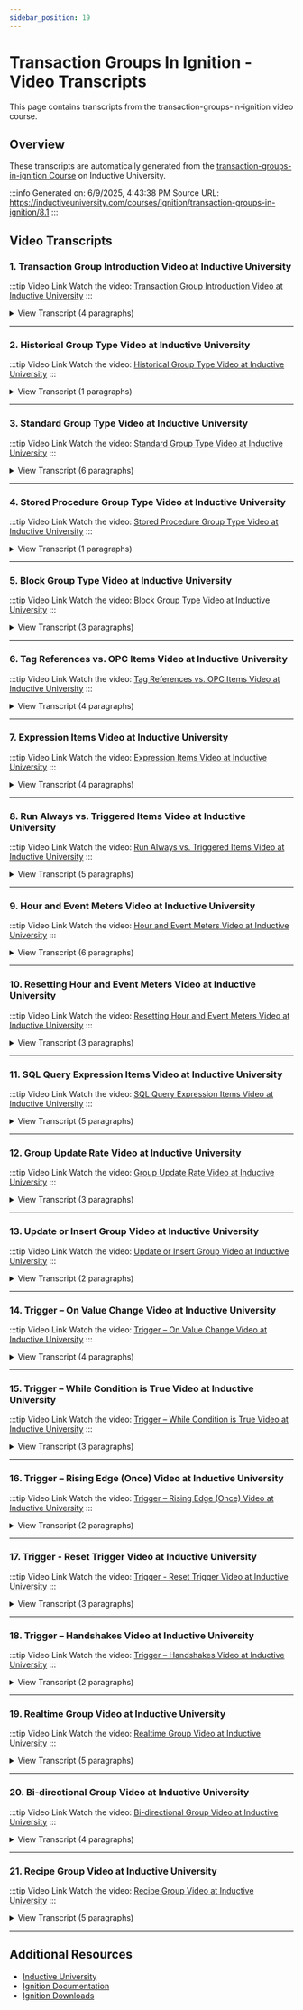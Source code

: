 ```yaml
---
sidebar_position: 19
---
```


# Transaction Groups In Ignition - Video Transcripts

This page contains transcripts from the transaction-groups-in-ignition video course.

## Overview

These transcripts are automatically generated from the [transaction-groups-in-ignition Course](https://inductiveuniversity.com/courses/ignition/transaction-groups-in-ignition/8.1) on Inductive University.

:::info
Generated on: 6/9/2025, 4:43:38 PM
Source URL: https://inductiveuniversity.com/courses/ignition/transaction-groups-in-ignition/8.1
:::

## Video Transcripts

### 1. Transaction Group Introduction Video at Inductive University

:::tip Video Link
Watch the video: [Transaction Group Introduction Video at Inductive University](https://inductiveuniversity.com/videos/transaction-group-introduction/8.1)
:::

<details>
<summary>View Transcript (4 paragraphs)</summary>

**[00:00]** [00:00]
                                    Transaction Groups are available in ignition, through the SQL Bridge Module. They are objects that map data in ignition to and from a database. With every execution cycle, they can perform actions such as storing OPC data to a database table, or writing database table data to OPC data points. A variety of group types, item types, and configuration options means that Transaction Groups are versatile and have a wide range of configuration. We will go over some of the group types and item types in later videos, but for now let's familiarize ourselves with the Transaction Group basics. When the SQL Bridge Module is installed, you will see a new node, in the designer Project Browser for Transaction Groups. When you create a new group, it is only a part of the current project that you're editing. Groups are designed and modified in the designer, on a per-project basis. But, they execute on the gateway. Once they are started, groups will run indefinitely, as long as the gateway is in an active state.

**[01:04]** [01:04]
                                    Here in the designer, we see the Transaction Group design space. Here, we can create new Transaction Groups and we can also see a list of the recently modified groups. I have one already created named myGroup, so I will double click on it to see its configuration. The Transaction Group design space will allow users to control the group state. It can be enabled, disabled or paused. Currently, myGroup is disabled. If I choose to enable it like so, this change will not take effect until the project is saved. This is true for any configuration change for any Transaction Group. The group's last safe configuration will always be respected, until a new change is physically made and saved. On the bottom, you have two tabs available, to view the current group status, and any events associated with the group itself. The Status tab will show metrics such as total executions, failed executions, while the events tab will show any messages related to the group's state, such as when the group was started, or if the group started in an error state.

**[02:04]** [02:04]
                                    If I enable the group and save my configuration changes, notice how I've began to see live status information. Similarly, go into the Events tab. We'll see that the group changed to a running state. There are several types of groups that can accomplish different goals. All group types, however, follow common principles. Once a group has started, it will execute on a timer or schedule. Groups also contain data items, which can be OPC items, configure tags, expressions, or even SQL queries in some instances. Expression item execution can be trigger- dependent if defined in the Triggered Expression Items list. Expressions can also ignore a trigger altogether, if defined in the Run Always Expression Items list. Depending on the group type, items can be mapped one directionally or bidirectionally, meaning that data can flow from OPC to a database, a database to OPC, or it can flow in both directions.

**[03:04]** [03:04]
                                    What I mean by both directions, is that the database will be monitored and when data changes on one side or the other, it will automatically be written to the other side to maintain data synchronization. Transaction Groups can use several different trigger mechanisms, which in conjunction with the timer or schedule, can specifically dictate when the group should execute. When the group is finished running, success or failure can be communicated back to other tasks through handshake mechanisms. The additional videos in this series, we'll dive deeply into each of these features and provide examples of how they might be useful. In short, bidirectional data synchronization between the database and OPC, flexible triggering of group execution and the ability to modify groups with minimal to no downtime, makes them a key component to many ignition projects.

</details>

---

### 2. Historical Group Type Video at Inductive University

:::tip Video Link
Watch the video: [Historical Group Type Video at Inductive University](https://inductiveuniversity.com/videos/historical-group-type/8.1)
:::

<details>
<summary>View Transcript (1 paragraphs)</summary>

**[00:00]** [00:00]
                                    The most straightforward way to log data with a Transaction Group, is to use the Historical Group. This is a very simple type of group that maps data from OPC into table columns for the purpose of inserting rows into a database table. To show you how it works from my Transaction Group Design space, I will create a new Historical Group and I will name it "My Group". On the left side is our OPC browser where from the Designer, we can browse down to the devices currently configured in our Ignition Gateway. From my Simulator Device, I will select a few tags and drag them over to my newly created historical group's OPC items list. Notice how they are automatically brought in with a few default configurations. The most notable setting is the target name, which translates to the database table column name, that this specific OPC data point will be mapped to when it is stored. However, it is possible to have the target name be Read Only. When set to read only the value of the item will not be tied to any columns in the database, but is still visible from the Transaction Group and can be used for something like a trigger for instance. At this point, I can make the target name anything I want, and the group will automatically take care of creating the table for me with the column names to match my target name settings. If the table already exists, the group will take care of adding any additional columns needed. So I'll configure my table name to be "My Table," and I'll leave the default column names as they are. This is really all I need to do. With the timer one second, I can enable the group and save my changes, and the group will begin running. Remember, this table didn't exist before I started the group. And yet, now we can come in and see the value streaming into the database every second. Of course, I may want to log at a different rate or to only store data on a condition through a trigger. But in regards to storing basic OPC data to a database, This is all that is required.

</details>

---

### 3. Standard Group Type Video at Inductive University

:::tip Video Link
Watch the video: [Standard Group Type Video at Inductive University](https://inductiveuniversity.com/videos/standard-group-type/8.1)
:::

<details>
<summary>View Transcript (6 paragraphs)</summary>

**[00:00]** [00:00]
                                    The standard transaction group is perhaps the most flexible of transaction groups. Just like other groups, the standard group contains items that can be mapped to a database or used internally for triggers or handshakes. Items that are mapped to a database will target a specific column and a single specific row, chosen according to their group settings. Unlike the Historical Group type where data only flows from ignition to a database, standard groups have modes associated with them. In OPC to DB mode, data can flow from OPC to a database, for OPC data historization. In DB to OPC mode, database data can be mapped to OPC items. Finally, bi-directional modes allow for data synchronization between a database and OPC. The standard group can not only insert new rows into a database table, but it can also update existing rows in the table. Now that we have a basic understanding of the standard group, let's take a look at how it works. From the transaction group design space, I'll create a new standard group named my group.

**[01:07]** [01:07]
                                    Once it is created, I will head over to my OPC browser and drill down to one of my OPC devices configured on my gateway, and I will drag a few tags from it to my standard group's OPC items list. Notice the mode column for each OPC item by default, it will be set to use groups mode. The groups mode in this case is OPC to DB. My group is configured to use a table named standard. Since this is a new group, This table does not yet exist in my database, so I will check the automatically create table setting to true. There is also other settings available to us, like adding a custom index column, store a quality code for my OPC data, as well as data pruning mechanisms. In contrast to historical groups, standard groups also have table actions associated with them. For now, we want to insert a new row with every group execution, so I will leave the default "Insert New Row" Table Action selected.

**[02:02]** [02:02]
                                    Currently, my group is disabled. If I enable it and save my changes in the status tab below, I begin to see live statistics for my now enabled transaction group. Checking our database query browser, I'm able to see live OPC data insertions to the database, which is expected using OPC to DB mode. Let's play around with the table actions. Currently, we're inserting a new row with every group execution. If I switch the table actions to "Update/Select", I will be asking the group to update or select database information depending on the groups mode. In OPC to DB mode, database data will be updated with OPC data. In contrast, in DB to OPC mode, data will be selected from the database to update OPC, changing the table action to Update/Select and selecting first. After saving my changes we see in the database query browser that only the first row is getting updated with OPC data. If I set the table action to be last, we see that now the last row was getting updated with OPC data.

**[03:05]** [03:05]
                                    The table action can be custom as well, which gives you the flexibility to specify a custom work condition to select what database rows should be updated by the transaction group. This configuration will ensure that only the row that has an index of five is updated. On the database, we can see that just as expected, only the row with an index of five is getting updated. The key value pairs table action works in the same fashion as the custom table action. If I select my index column and set it to have a value of say nine, we see that only the ninth index row is getting updated with OPC data. Now that we have seen table actions, let's look at the other transaction group modes. We saw how data can flow from OPC to a database, for both insertions and updates. Changing my group's mode to DB to OPC, If I make a change to the ninth row in my database table, we see that my OPC data point reflects this database site change, as expected with DB to OPC mode.

**[04:12]** [04:12]
                                    The remaining mode is bi-directional. This mode will ensure that data in a database will always be synchronized with OPC data. There's two modes of Bi-directionality. With DB wins, if the data between the database and OPC differs when the group first starts, the database record will win and will be written to OPC. With OPC wins, if the data between the database and OPC differs when the group first starts, the OPC record will win and will be written to the database. Let's quickly see how this will work. Notice that my ambient temp value is 15. With my group disabled, and with a bi-directional OPC wins mode, if I go to my database and set my ambient temp value to 60, when the group starts, since OPC sees ambient temp to be 15, and the database sees it as 60, OPC data will win and 15 will be written to the database.

**[05:09]** [05:09]
                                    Setting its mode to bi-directional DB wins, disabling my group once more. Going back to my database and setting ambient temp value to 90. Once the group starts up, since OPC sees ambient temp to be 15 and the database sees it as 90, database data will win and 90 will be written to OPC.

</details>

---

### 4. Stored Procedure Group Type Video at Inductive University

:::tip Video Link
Watch the video: [Stored Procedure Group Type Video at Inductive University](https://inductiveuniversity.com/videos/stored-procedure-group-type/8.1)
:::

<details>
<summary>View Transcript (1 paragraphs)</summary>

**[00:00]** [00:00]
                                    In this example, we're going to create a stored procedure group that will interact with the stored procedure on my database. So store a value, retrieve back the number of rows stored, and also retrieve a count of how many times we've called this stored procedure. A store procedure is essentially a type of function in a database, and it can have various parameters that are mapped as either input, output or both. First, we have to define to store procedure in the database. For the purposes of our example, we'll create a new procedure that's defined as follows. We're going to call it "safe insert", because store procedures are often used to provide extra security by validating data before inserting it into a database. In this store procedure, will have three parameters; an input parameter named value, an output parameter that we'll call a row count and an additional parameter called counter. Generally speaking, all databases support these features since most databases will support store procedures with input and output parameters. Our defined store procedure will insert our value input parameter into a table we've already created. Then, it will select the row count from that table into our output parameter. We will also have our counter parameter increment is valued by one with every execution. Now that the procedure is created, we can go back into ignition and create a store procedure group. From the transaction group design space, we'll select a store procedure group and create a new group named "myGroup". We'll select our procedure from the dropdown list. Since we have an active database connection to the server where the store procedure is defined, it should be visible to ignition automatically after having been created. Now, we must create items that will map to the parameters in our store procedure. For input value, we'll just select a ramp tag from our OPC browser and drag it into our items lists. The target name or first input or output parameters. Selecting the dropdown, we can see the parameters in our store procedure. I want this rent value to be stored into my database, so I will map it to my input parameter value. For the output parameters, we'll use Writable tags from our OPC browsers, such as WritableInteger1. We'll map this to our row count output parameter. Next, because we're not using this as an input, and in fact, we can't because it's defined as only as an output, we'll set the target name to read only. For our last parameter, I will use WritableInteger2. And we'll map both the target name and the output to the same parameter, which is counter. Now with a group configured, I enable it and I save my changes. As soon as we enable the group, we see that a value begins writing. Our row count is being written back and our counter is being incremented. This is a simple example, but shows how to map to all the different types of parameters in a store procedure. Additionally, we can choose them at the timestamp or quality code to other parameters. Items can also be mapped to return the value of a procedure if the database supports it. For example, in my SQL stored procedures can not return values, but functions can. So the exact mapping will depend on the definition of the procedure and what the database will actually support.

</details>

---

### 5. Block Group Type Video at Inductive University

:::tip Video Link
Watch the video: [Block Group Type Video at Inductive University](https://inductiveuniversity.com/videos/block-group-type/8.1)
:::

<details>
<summary>View Transcript (3 paragraphs)</summary>

**[00:00]** [00:00]
                                    The block transaction group is a type of group that stores data vertically in multiple rows under the columns defined. This is opposite of the standard group, which stores data as multiple columns in a single row. Beyond this distinction block groups operate very similarly to standard groups. They have all the same features such as bi-directional mode, triggers, handshakes and expression items. In my Designer's transaction group design space, I will create a new block transaction group named 'my group' and use it to write an array of data vertically into a single column of a table. We'll browse for an array of tags in one of the PLCs, my gateway is connected to. Select all the tags and bring them into the group's OPC items lists. You'll note that unlike a standard group, which will create multiple columns of data here by default. We've created a single block item that maps to a column in our table. We'll set our table name for the table name we want.

**[01:02]** [01:02]
                                    As always, this table doesn't need to exist already. The group will create it for us when it first executes. The block item defines all of the sub items coming from the OPC server, and supports many of the features that were used to have such as scaling dead band and alarming. In addition to inserting the data, we can choose to add some additional data that might be useful to us. For example, we can store the row ID, which will provide an index for the array, and we can store the block ID which would be a unique number incrementing each time a new block is inserted. In this case, we'll insert new values and we'll choose to insert them every 10 seconds. When we start the group after having saved our changes, it will create the table and begin inserting values. In the database we can now see the rows for the first block inserted, along with the block ID and the row ID that we chose to also include. Now, every 10 seconds, a new block is inserted. As mentioned, block group supported bi-directionality, just like standard groups.

**[02:03]** [02:03]
                                    So instead of inserting a new block, we can choose 'bi-directional DB wins' and set the group to update or select the first block. If we save the group in this state, we can go into the database and our right to the column will be synchronized automatically to the PLC. This is because bi-directional mode will ensure that a synchronization between database and OPC. Additionally, because all of the rows in the block group are stored inside of a transaction, you can achieve very high performance of writes. This makes block groups great for storing large amounts of history or bulk data from the PLC.

</details>

---

### 6. Tag References vs. OPC Items Video at Inductive University

:::tip Video Link
Watch the video: [Tag References vs. OPC Items Video at Inductive University](https://inductiveuniversity.com/videos/tag-references-vs-opc-items/8.1)
:::

<details>
<summary>View Transcript (4 paragraphs)</summary>

**[00:00]** [00:00]
                                    As we've discussed in previous lessons a Transaction Group is fundamentally designed to link PLC data points in a database table. In this video series, we'll be expanding on that Transaction Group model by discussing the different ways that those PLC data points and in fact, other types of data too can be referenced inside of a group. In this lesson specifically, we'll be focused on the two primary ways of pulling in PLC data for a group to use and to demonstrate we have a basic historical Transaction Group pulled up already. The first way to reference PLC data is using OPC tags from our ignition system. So for example, we can find our Tag Browser on the left-hand side, find a tag we'd like to pull in and then drag and drop that tag into our basic OPC slash group item section like so. When we do this, we're telling the Transaction Group to use the tags value when the group executes, which seems very straightforward as our OPC tag is already configured the tag can be used across our system can have tag history and security and so on.

**[01:05]** [01:05]
                                    There is one caveat here, though, remember that tags have their own update rate as determined by their tag group. Transaction Group executions are independent of the tag executions. So in some circumstances our group executions could become a little muddier. For example, if our group were configured to write to the tag here on execution but the tag only updates every 30 seconds it could take awhile for the PLC to receive the final value. If our group set up depends on very precise timing, this could cause trouble. For these situations, a second and more precise way of using OPC data is available. In the menu at the top of the Transaction Group Interface there is a Browse OPC Items icon. And if we click on that, it'll pull up our OPC browser. We can use this interface to add OPC Items directly provided our device supports browsing. In here, I'll expand ignition OPCUA server, Devices, GenSIM and then let's add sign one this time. So I'll find sign one and drag and drop into my OPC Group Items box.

**[02:06]** [02:06]
                                    This group item is different from the previous one in that it is defined only in the group. We have a direct OPC Reference and no tags need to exist for the Transaction Group to run. As a result, we're working independently from the tag execution timings and tag group configurations won't impact our group in any way. Instead, we'll pull in the value at the rate required by the Transaction Group. And some settings inside the group can determine whether this involves asynchronous OPC subscriptions or synchronous OPC read operations. Now, when we configure OPC Items this way we'll get some special options in the items configuration. I can access that configuration menu by double clicking on the item or by right clicking on the item and selecting edit. From this menu, we'll see that in addition to configuring basic OPC Item info I can go to numeric on the left-hand side and find numeric scaling and dead band options and I can go to alarming and find an interface for configuring alarms, just like we would have on a tag.

**[03:04]** [03:04]
                                    So in summary, when pulling data points from a device into a Transaction Group we can use either tags or OPC Items directly. Tags can be the better choice when we want to have the same data points and configuration in other places in ignition. While OPC Items can be the better choice when we're worried about complicated timing requirements or we want to avoid unnecessary delays in later videos in this series we'll look at some other possible item configurations in our Transaction Groups.

</details>

---

### 7. Expression Items Video at Inductive University

:::tip Video Link
Watch the video: [Expression Items Video at Inductive University](https://inductiveuniversity.com/videos/expression-items/8.1)
:::

<details>
<summary>View Transcript (4 paragraphs)</summary>

**[00:00]** [00:00]
                                    As we've seen in previous lessons, transaction groups make it easy to work with data from our tag structure or from our device directly and store or sync that data against a database table. In this lesson, we'll discuss an additional possibility for a transaction group item, which is the expression item. Expression items allow us to populate a group item from custom calculations inside our transaction group using ignitions expression language. In many ways, expression items are like expression tags except that expression items exist purely within the transaction group and can reference other group items directly. These items can be helpful when the transaction group requires internal calculations to decide when to run, what to store, or what to return. For example, maybe we have some complex triggering requirements, say our group should only run on Thursdays when a certain device is online and a specific tag value is above 100. We could configure an expression item that represents whether these conditions are true, and then use it as a trigger for our group.

**[01:04]** [01:04]
                                    We discussed triggers in other lessons. Here we'll be looking at a slightly different application of expression items. I have in my designer here a historical transaction group that's simply configured to log three sign values to separate columns in a table. What I'd like to do is add a fourth data column that computes the sum of these three values. We'll begin by adding our new expression item. You might've noticed that in our interface here, there are two separate boxes for expression items: run always and triggered. And we'll discuss the difference between these two boxes in a later lesson. For now, I'm just going to find the plus tag icon at the top of the interface, click the little drop down on the right, and select New expression item. I could also have right clicked on a specific box to add it directly. Once inside our configuration interface, I'm just going to give my new item a name of sum and then a data type of float. And at the bottom of this interface, there's a right target section. By default, we're not using this new item in any way, but if I set the target type to database field and then set the target name to sum, we'll actually log this new data point to the database.

**[02:13]** [02:13]
                                    And with that, we're ready to configure our expression. So in the menu on the left, I'm going to go to Expression/SQL, and then I'll select an expression type of expression, is also SQL query type which we'll discuss in a later lesson. Now that I'm in my expression editor, I can use the tag icon on the right hand side to add references to tags or to group items, which are in this group tags tab. So one at a time here, I'll select one of my OPC items, click "Okay" to add it and then type + and go back into my tag interface, select the next one, hit "Okay", type +, and then go back in one final time and hit "Okay". And with that, we'll have our expression all sorted out. So we're simply summing together all three other fields and we'll be logging it into a column called sum.

**[03:08]** [03:08]
                                    So I'll click okay here to finish up. And now, of course, we need to save our group to see it in action. So if I click "Save" here, we should see a lashed value coming through on my item that matches this sum of the other three. And then if I go into Tools at the top here and pull up my database query browser, I can open up that table we're working with and we'll see that our sum is coming through just fine. Expression items offer us opportunities to customize the logic behind how a transaction group works beyond simple data references, and they can serve a meaningful purpose in many different flavors of transaction group.

</details>

---

### 8. Run Always vs. Triggered Items Video at Inductive University

:::tip Video Link
Watch the video: [Run Always vs. Triggered Items Video at Inductive University](https://inductiveuniversity.com/videos/run-always-vs-triggered-items/8.1)
:::

<details>
<summary>View Transcript (5 paragraphs)</summary>

**[00:00]** [00:00]
                                    In previous lessons,we've thought through a couple of the ways we can work with Expression items inside of transaction groups. But it's important we address one fundamental question behind Expression logic. That question is, when do the Expressions actually evaluate? Because Expression items in groups can be used in so many different ways, there are actually two separate options available to answer that question. The first option is Run-Always, which allows an Expression to run according to the transaction groups base timer or schedule, and the second is Triggered, which will only evaluate on valid executions of the group, meaning ones where the trigger is applied and we're preparing to actually take the transaction groups action. Before we explore these two options, I want to note that if a group is not using a Trigger as configured in the Trigger tab here, there's not going to be a difference between the two approaches. They'll effectively have the same results. With that said, to demonstrate the difference between these two modes, let's walk through a quick example. I've set up a basic historical group here with some OPC items, just some data points I'd like to log and a couple of Expression items called Running and Sum.

**[01:11]** [01:11]
                                    We've been working with some of these items already in this series. Right now I have both of our Expression items configured under run, always. So they appear in this run always Expression items box. Before we dive in deeper it's important to understand what our transaction group trigger is really doing here. For now I'll just say that my group will log data for as long as the running item here is set to true, and stop logging data when the value is false. I've used the trigger tab here to configure that behavior. For more info on transaction group triggers check out our topic on the trigger tab. So moving on here, just incidentally I have the running items set up to use my running tag in the tag browser, which will keep things simple. Referencing a tag value like this doesn't require an Expression item, but it'll be helpful for our demonstration. To test my trigger set up here, I'll toggle my running tag to false, like so, and that'll update our Expression item, and we'll see that our group stops running.

**[02:07]** [02:07]
                                    So our execution count stops ticking up and we'll no longer get any new records being logged. Our executions will be suspended for as long as the running item stays false. Notice that even though my group is not currently running, both of my Expression items we'll continue to evaluate every second, which is precisely because they are configured as run, always Expression items. If they were configured as triggered Expression items, they would have halted execution along with the rest of the group. With that in mind, let's look at what each of these expressions is doing, and then decide whether they should be configured as run always or triggered. And we'll start with our sum item here, which is giving us a sum of the three signed values in our group and saving that to its own column in the database table. At present with our group not running and data not being logged, There's no need to perform that calculation, since we don't plan on actually saving the sum. As a result we can easily reduce the overhead of our group by configuring this Expression item as triggered. To do that I'm just going to double-click on the sum item, find the evaluation options heading towards the bottom of this interface and turn off the run, always check box, and that's all I really have to do.

**[03:12]** [03:12]
                                    So when I click, okay, here, we'll see that the item has moved into the triggered table. We also could have clicked and dragged the item over directly. for a simple Expression like our sum, the performance benefits here won't be too noticeable, but for an Expression item running bulky sequel queries or using more complex Expression functions like run scripts, this optimization could eliminate unnecessary database, device, and network traffic when the group is not active. So now that we've addressed the sum item let's take a look at the running item. For this item, we need to take into account that it's being used as the transaction group trigger, which actually makes it imperative that we mark this Expression item as run, always, because we can't trigger our group off an item that itself only evaluates when the group is triggered. We would end up with a group that is impossible to turn on. In fact, it isn't directly possible to configure a triggered Expression item as a trigger for our group.

**[04:04]** [04:04]
                                    So we'll leave that item in the run always box. In summary, most Expression items can be configured as triggered Expression items provided that they're not being used in the transaction groups trigger configuration. Any Expression items that are being used for the group triggers should be configured as run always. And again, if your group is not using a trigger at all the two options are effectively the same.

</details>

---

### 9. Hour and Event Meters Video at Inductive University

:::tip Video Link
Watch the video: [Hour and Event Meters Video at Inductive University](https://inductiveuniversity.com/videos/hour-and-event-meters/8.1)
:::

<details>
<summary>View Transcript (6 paragraphs)</summary>

**[00:00]** [00:00]
                                    In this video, we're going to talk about event meters and hour meters, which are special item modes that can calculate useful meta information about a value coming into the group. Typically, these item modes are used with Boolean items, and can be used to count the number of times the value becomes true, in the case of event meters or calculate the duration of time the value is true in the case of hour meters. They can also be used with numeric values with zero translating to false and all other values translating to true. To demonstrate, I have some Boolean values coming into my historical transaction group. And to keep things simple, they're all tied straight to the same Boolean tag in the tag browser. So the items are pretty much identical apart from the names. I've set the names to reflect what I'd like to make each item show, but I haven't configured any of the items beyond tying them to the Boolean tag and renaming them. So I'll leave the tag value item alone here since I want that to represent the original value on the tag unmodified. We'll skip to the second item here, which is time on.

**[01:05]** [01:05]
                                    I'll double click on the item to bring up its menu. And once we're in here, we want to find the value mode settings and the mode heading beneath that. My goal for this item is for it to reflect the amount of time in seconds that the tag has spent in the true state. So I'm going to change the mode here to hour meter, which we'll do precisely that. Rather than returning the value on the tag, the item will count up from zero every time the tag is set to true and be reset back to zero every time the tag is set to false. The unit for the count is decided by the units field here. So if I expand the dropdown, we can count up in milliseconds, seconds, minutes, and so on. And finally, since we now have a counter here, I'm going to find the data type in the upper right-hand corner and change it to Int4. So to see this in action, I can click OK at the bottom and then I can save my group. And we'll see that rather than showing our Boolean value, the time on item is counting up from zero.

**[02:04]** [02:04]
                                    And if I toggle my tag off, we'll see that the counter gets reset to zero. And if I toggle back to true, the count begins again. For our next item, we'll look at a couple of ways of modifying this behavior further. I'll find my way into the total time off item. Double-clicking again to access the menu. And in here, we're going to take a couple of similar steps. I'll set the data type to Int4 and the mode to hour meter. From there, one change I'd like to make is that I want to monitor the time the tag is false rather than the time the tag is true. This change is pretty easy. I just need to check the on zero checkbox. So we'll look for a false or zero values rather than true or non-zero ones. The other change I'd like to make here is that I'd like the counter to not reset when the value goes to true. In essence, I want a cumulative account for the amount of time the value is false while the group is running, rather than just the count of the number of seconds since the tag was last set to false.

**[03:07]** [03:07]
                                    To do this, I just need to check the retentive checkbox, which means that when the value gets set to true in this case, we'll pause the counter rather than reset it and pick it up at the same place when the tag value goes back to false. So with that done, I can click OK, and then I can save my project and we can see if I toggle the tag a few times, we'll see that the total time off value is sticking between separate runs as we intended. A configuration like this can be useful if we're looking to track something like downtime and uptime durations. We could just configure an hour meter on a status tag just like this. Finally, I'd like to take a look at this total events item. So I'll open it up by double clicking one last time. On this item, I just wanna count the number of times the tag value has transitioned from false to true, rather than calculating a duration. There is a mode suited for this and it's the event meter mode here.

**[04:03]** [04:03]
                                    This mode will detect and count rising edges on my tag. Meaning changes from false to true or from zero to non zero. If we want to catch transitions in the other direction, meaning from true to false or non zero to zero, we could use the on zero checkbox to flip the logic. Note that the retentive option is not available here since we don't want to reset the counter if the value toggles. In fact our whole objective here is to count the number of times the toggle occurs. Effectively, whereas our meter is useful for tracking among other things uptime and downtime durations, the event meter is useful for counting the number of uptime or downtime events instead. So with that said, I'm just going to use the event meter mode and also take care to once more change my item data type to Int4 so that it can effectively represent a counter. And I'll conclude by clicking OK. And then I'll hit save, our group will start again. And I'll try toggling the tag a couple of times. And as we can see our event counter is increasing as we toggle the tag.

**[05:05]** [05:05]
                                    That about wraps up our discussion on basic hour and event meters. They are great approach to getting specific metadata about the behavior of numeric or Boolean group items, and can be handy in a variety of group configurations.

</details>

---

### 10. Resetting Hour and Event Meters Video at Inductive University

:::tip Video Link
Watch the video: [Resetting Hour and Event Meters Video at Inductive University](https://inductiveuniversity.com/videos/resetting-hour-and-event-meters/8.1)
:::

<details>
<summary>View Transcript (3 paragraphs)</summary>

**[00:00]** [00:00]
                                    In previous lessons, we looked at how hour and event meters can help us track the behavior of numeric and Boolean group items. As we've established an event meter is counting the number of times a tag becomes true or becomes false depending on its settings. Similarly, we've discussed the retentive property on hour meters, which allow the meters value to be held rather than reset to zero. In both cases, we faced the prospect of a group item that counts up in value forever and never gets reset. In this lesson, we'll be exploring reset functionality in a bit more depth particularly for event meters and retentive hour meters since non retentive hour meters reset on their own. Here we'll be working with the group items from the prior lesson in this series. So we have a Boolean tag and then some hour and event meters configured against it on our other items. Let's say open up my total time off item which is a retentive hour meter that will count up forever. One thing I can do in here is check the reset on condition checkbox, which will allow us to configure a logical check that would reset the counter if it evaluates as true.

**[01:09]** [01:09]
                                    So here maybe I'll opt to restart the total time off counter if the time on value goes above, let's say five. So if our Boolean tag is set to true for long enough in this case five seconds, we will wipe this counter. What I do here is click that tag icon and then select the time on group item, like so, and then click Okay. And then we'll have our check be greater than five. So setting that number to five will give us the check against time on that we need. So I can include by clicking Okay. Hitting Save, and then testing it out. So with the tag set to false, we'll get our counter going. And then once we set it to true, if we wait five seconds, we can eventually see the total time off item go back to zero. The primary way of resetting a retentive or event meter is using that reset on condition checkbox.

**[02:05]** [02:05]
                                    It's worth noting though that it is also possible to reset meters by writing to them directly. Of course, the caveat here is that given the unique way that a meter is configured, the only opportunity you typically have to write to a meter item directly is from the database which won't always be feasible or meaningful depending on the group that you have set up. However, in certain situations typically making use of a bi-directional DB wins update mode we could have an hour or event meter that we logged to the database, but also reset via database edits. We could also write to the item from either a success or failure handshake. If we were to pursue either approach one bonus is that we could write any value we want to the counter rather than just zero. So that wraps up the ways we can reset an hour or event meter inside of a transaction group based on a simple logical or numeric check via database edits or using a handshake.

</details>

---

### 11. SQL Query Expression Items Video at Inductive University

:::tip Video Link
Watch the video: [SQL Query Expression Items Video at Inductive University](https://inductiveuniversity.com/videos/sql-query-expression-items/8.1)
:::

<details>
<summary>View Transcript (5 paragraphs)</summary>

**[00:00]** [00:00]
                                    In this video, we are going to talk about using a SQL query expression item. in SQL query mode they can typically be used in one of two ways. They can execute a SELECT statement to retrieve a value that can then be used by the group or written to the database, or they can be data modification statements such as update, insert or delete where they might reference items in the group in order to write those values to other places in the database. A SQL query expression item can do all of the things that other expression items can do. For example, it can write to database columns or it can write to other items and it can reference the group's items inside of their query. Let's take a look at selecting a value out to use as a trigger. I'm going to make a new expression item and change the type to SQL query in the item configuration window, besides the text field for writing the query, we have the ability to set the data source that we will target which can be the same or different than that of the group as well as the setting for the query type.

**[01:19]** [01:19]
                                    The item has to know whether the query is a select or an update query, and usually can auto detect, but for more complex multi line queries or when Column stored procedures it may be necessary to set it directly. Our example group here updates the first row of a table and has a column called trigger column. So as an example, we'll write a query that will select that value from the table, and we'll use that to trigger the group. I've written this simple SELECT statement and I'll rename the item and set it to run always because I want it to always be checking the value. Now I'll set the group trigger.

**[02:05]** [02:05]
                                    Set it to true and enable and save the group. If we go to the database and update the column on the next execution the SELECT statement will see the new value which matches the trigger condition and the group will begin to trigger which we will see as the ramp value being updated. Now let's look at inserting a value into another database table each time this group execute it. It would probably be easier to just create a second transaction group for what we are about to do but hopefully this serves to demonstrate what can be done. We will create a new expression item and set the name. We'll leave it set to run on the trigger and we'll come over and create a SQL query, set it an insert statement. At this point, we'll reference a tag in our group that has the value that we want.

**[03:08]** [03:08]
                                    The reference will get injected directly into the query as if the value had been typed by hand. If we save the item, that's all we need. Now, each time the group executes and is triggered that insert statement will be run with the current value of our ramp tag. We can see in our database, our original table where the ramp value is still being updated. And in the second table we can see the new ramp values being inserted. SQL query expression items provide a great way to interact with data from different parts of the database. The ability to query from different database connections than the group is set to use is a great way to get data from other systems. However, it's important to keep in mind the impact that running queries can have on a system, creating many SQL items inside a large number of groups can really drive up the average query count against your database so it's important to be mindful of the number of queries that you create, and when they get executed.

**[04:12]** [04:12]
                                    Running queries on triggers can be a way to improve the situation and avoid problems.

</details>

---

### 12. Group Update Rate Video at Inductive University

:::tip Video Link
Watch the video: [Group Update Rate Video at Inductive University](https://inductiveuniversity.com/videos/group-update-rate/8.1)
:::

<details>
<summary>View Transcript (3 paragraphs)</summary>

**[00:00]** [00:00]
                                    In this video, we are going to take a look at the update rate of transaction groups. Everything that transaction groups do is driven by the group's execution scheduling. This small section around the top of the action tab, drives everything that a group does. There are two modes for scheduling group execution, a basic timer, and a schedule. The basic timer allows you to run the group at a set rate, while the schedule can be times of day or ranges of times, which will then run at a rate that you specify. This execution scheduling can be thought of as the beating heart of the group. It dictates things such as the OPC subscription rate, and drives all evaluation. For example, if we set the group to run at a one minute rate, every minute the group would first come in and evaluate it's pre-trigger conditions, then it would look at the trigger configuration, first the on change tag conditions, and then the specific trigger condition.

**[01:09]** [01:09]
                                    If these were true, or in this case not enabled, it would go on to evaluate the triggered expression items. And then finally, it would interact with the database as defined on the action tab. In timer mode, we simply specify a rate that we want the group to run in, by entering in a numeric value and adjusting the units. In schedule mode, we can specify times of day or ranges of times. For example, if we wanted to run at 8:00 AM, and then continuously from 12:00 PM to 3:00 PM, we could put in a schedule such as this. Since we have a range, we need to specify a rate for how the group will run during that range. Let's say we wanted every 15 minutes. One interesting point about the scheduling system as opposed to the timer, is that the execution aligns to your specified start time on the update rate. So for example, we'll know that we will get recordings at 12:15, 12:30, 12:45, and so on.

**[02:11]** [02:11]
                                    Contrast that with timer mode, where without the use of a special triggering expression item, it's impossible to specify exactly when the group should run. It's all a function of when the group first starts running, and its update rate. Although these options are fairly straightforward, it's important to understand that these are the foundation for the group. And so nothing else in this group is going to run faster than what the schedule dictates. Remember, a great amount of flexibility can be derived by using the timer in conjunction with expression items and the triggering system, both of which are covered in other videos.

</details>

---

### 13. Update or Insert Group Video at Inductive University

:::tip Video Link
Watch the video: [Update or Insert Group Video at Inductive University](https://inductiveuniversity.com/videos/update-or-insert-group/8.1)
:::

<details>
<summary>View Transcript (2 paragraphs)</summary>

**[00:00]** [00:00]
                                    Transaction groups are normally used to insert or update a particular row in a database table. However, it's also possible to use them in a manner that will update a row or insert a new row if a specified key combination is not present. So for example, we could create a new standard group and bring in some tags that represent the current values of a particular batch. To get the table created, we'll give it a name, and I'll enable it one time set to update the first row, just to create all of the columns. With that done, I can pause the group, and I'll set the batch ID to be read-only, because we want to use it in our where clause. But we don't necessarily need to write new data to that column. Back in the table action section, we'll select key value pairs.

**[01:04]** [01:04]
                                    This is where we'll map the column batch ID to a value, in this case, the batch ID tag. Now we'll select this option below that says insert row when not present. This option works with any number of parameters in the key value pair table. So you can have multiple dynamic values, and the group will insert a new row any time any of the values have changed. We'll see it in action with a single value. Now we can run the group and take a look at the database table. We'll see that there's one row inserted for our batch ID zero, and it is constantly updating with the new values from the tags. If we modify our batch ID tag value, a new row will be inserted on the next execution, and it will become the target of the following values. This simple example shows how you can create a group that can dynamically track part numbers, batch numbers, barcodes, or anything where you have dynamic values associated with a changing ID.

</details>

---

### 14. Trigger – On Value Change Video at Inductive University

:::tip Video Link
Watch the video: [Trigger – On Value Change Video at Inductive University](https://inductiveuniversity.com/videos/trigger-on-value-change/8.1)
:::

<details>
<summary>View Transcript (4 paragraphs)</summary>

**[00:00]** [00:00]
                                    When using Transaction Groups it is often useful to only have the group execute when the tag values being monitored have changed. This could be any tag value in the transaction group itself or it might be a specific tag or a set of tags that you want to monitor. Here I have a historical transaction group logging three Integer values and a Boolean value to my database at a one second rate. I can configure this transaction group to only execute when any of the values I am monitoring changes. This can be configured in the Trigger section of the transaction group. The first and simplest method of restricting group execution is to have the transaction group, Only evaluate when values have changed. Enabling the group of this configuration will cost the group to execute the first time. I'll not execute again until any of my tag values here change, like so.

**[01:09]** [01:09]
                                    I can go even further and restrict the group to only execute if a specific tag or tags change value. I can change the mode from, All tags to Custom. I can now press this Select tags button and choose which tags needs to change for my transaction group to execute. I can select say, Integer A and Boolean A. Now the group will only execute when either of those values change. It does not require that both of them change, it is an either, or scenario. The third way we can limit a transaction group's execution is via a trigger set up on a specific tag. So for example, if we wanted the group to execute only if Integer C changed value, I could enable my trigger by toggling the setting, which now requires this group to, Execute on a trigger.

**[02:06]** [02:06]
                                    I can then use this dropdown and choose Integer C to be my trigger item. If I set my trigger configuration to be, Active on any change, anytime my Integer C see has changed value my trigger condition will be met and the transaction group will execute. With my trigger configuration on Integer C like this, the group would act the same as if I had selected Integer C as part of my selected tags list above. However, both of these settings can be used together for finer grain control. So to summarize, in this particular configuration we have selected Integer A and Bullion A in the top on change condition. And then down below, we've set Integer C as our specific trigger condition. When used together, this means that the group will first look at these two values, Integer A and Bullion A And only when one of those have changed, we'll look at the Integer C value.

**[03:06]** [03:06]
                                    If Integer C has changed as well, the group will then execute. With all of these conditions combined, there's a great deal of flexibility in restricting group execution and logging data only when you need to.

</details>

---

### 15. Trigger – While Condition is True Video at Inductive University

:::tip Video Link
Watch the video: [Trigger – While Condition is True Video at Inductive University](https://inductiveuniversity.com/videos/trigger-while-condition-is-true/8.1)
:::

<details>
<summary>View Transcript (3 paragraphs)</summary>

**[00:00]** [00:00]
                                    A transaction group can be configured to execute continuously while a trigger condition is met. Here I have a historical transaction group logging four tag values to my database at a one-second rate. I can configure this group to execute on a trigger. Notice our Boolean A tag here. I can head over to the Trigger tab on my historical transaction group and use our Boolean A tag's value to control the execution of my group. By default, enabling this group to execute on a trigger and selecting the Boolean A tag as the trigger item, like so will cause a transaction group to execute if, and only if, my Boolean A tag has a value of false. Enabling the transaction group and saving my changes with my Boolean A value set to true, I see the total executions of my transaction group do not change because my trigger condition is not met.

**[01:07]** [01:07]
                                    Toggling my Boolean A tag to false, I immediately see the transaction group begin to execute every second and log a value to my database every second due to my trigger condition being met. Toggling the Boolean A tag back to true will cause the transaction group to stop executing. I can change that transaction group to only execute if my Boolean A value is equal to true by simply using the not equal to zero trigger condition. Another example of this type of trigger would be to run the group while my trigger's value fell within a certain range. With a Boolean trigger, this might not make much sense, but if I set my trigger item to be, say, this integer B tag, I can tell the group to only be active or execute if this integer value is greater than, say, 50, for example. I can also tell the group to be inactive if the integer value goes below, let's say, 10.

**[02:10]** [02:10]
                                    If we enable the group with these settings, we will not see any rows inserted into our database unless the integer B value meets our trigger conditions. If the integer value goes to 65, the group will begin logging and will continue to log until our trigger item goes below 10. Using triggers, it is easy to capture data while some user-defined conditions are true. For example, you may choose to only record values to your database while a machine is running. In that case, you could have the group trigger from a bit's value like we had earlier. Or, as we did just now, we could have the group execute based on a numeric range, which could be used to capture abnormal events. For example, you can log your data to your database whenever a temperature value was outside of a certain tolerance.

</details>

---

### 16. Trigger – Rising Edge (Once) Video at Inductive University

:::tip Video Link
Watch the video: [Trigger – Rising Edge (Once) Video at Inductive University](https://inductiveuniversity.com/videos/trigger-rising-edge-once/8.1)
:::

<details>
<summary>View Transcript (2 paragraphs)</summary>

**[00:00]** [00:00]
                                    It is common to trigger a transaction group to execute on the rising edge of a Boolean value. For example, let's say I wanted this Boolean tag here to act as the trigger for the historical transaction group I have configured here. I could add this tag into the group by simply dragging it over like so. I can choose to either store my trigger value to the database, or I can make it Read Only by setting the target name to Read Only. The target name in this case translates to the table column where this tags value will be written to. Making it Read Only means my trigger will not be written to the database at all. On the trigger tab of my group, I can enable this group to execute on a trigger. I can use this dropdown to select my Boolean tag as my trigger item. I will then set my trigger condition to not equal to zero which means this group will execute if an only if my trigger item has a non-zero value.

**[01:09]** [01:09]
                                    More importantly, however, I want to enable this setting here. Only execute once while the trigger is active. This means that the first time the group evaluates and sees the trigger value in a high state it will allow the group to execute once and it will not execute again until the trigger item goes from a low state to a high state again. If I save my group with this configuration we can now see that rows are only inserted each time the trigger tag transitions to true. Nothing happens until we toggle the trigger tag to false, and then back to true again. This is what is considered a rising edge trigger and allows you to trigger a group's execution only once based on a trigger condition.

</details>

---

### 17. Trigger - Reset Trigger Video at Inductive University

:::tip Video Link
Watch the video: [Trigger - Reset Trigger Video at Inductive University](https://inductiveuniversity.com/videos/trigger-reset-trigger/8.1)
:::

<details>
<summary>View Transcript (3 paragraphs)</summary>

**[00:00]** [00:00]
                                    This historical transaction group that I have configured is logging data to my database at a one-second rate and has a read only Boolean tag that I want to use as a trigger to control the execution of the group. From the groups trigger tab I can require it to only execute on a trigger and then point my trigger item to my Boolean tag using this dropdown. I want this group to execute if and only if my Boolean trigger has a value not equal to zero or a true value so I can use this trigger condition here. I want to also toggle this setting. Reset trigger after execution. This means that each time the group evaluates and my trigger has a value of true. My trigger condition will be met and the group will automatically reset my trigger by writing a false back to it upon successful execution. I will enable my transaction group and save my changes to test it out.

**[01:07]** [01:07]
                                    You notice that every time I talk with my trigger bit to true. It automatically gets reset by the transaction group. Once it executes successfully. And my tag data reaches my database. If I were to change my trigger condition to be equal to zero, meaning only execute my transaction. If my bullying trigger has a value of false. I also see that with every successful execution my trigger gets reset, but now to a value of true or the opposite of what I defined the active trigger condition to be this mechanism has many useful applications. I can write a true value to my trigger tag from say a button script to trigger my groups execution for example, I can have pretty much any part of the ignition ecosystem trigger my group's execution just as long as it can write to this trigger tag. Another common situation is to have what's known as a PLC watchdog, where the PLC is setting this bit high and the group is automatically resetting it in order to prove that the group is still running.

**[02:11]** [02:11]
                                    This can also be used for flow control. As the PLC may load data into registers, set this bit high and then only load new data. When it sees that the group has executed successfully indicated by the trigger reset. Another way to accomplish this could be the success handshake, but we'll cover that in a future lesson.

</details>

---

### 18. Trigger – Handshakes Video at Inductive University

:::tip Video Link
Watch the video: [Trigger – Handshakes Video at Inductive University](https://inductiveuniversity.com/videos/trigger-handshakes/8.1)
:::

<details>
<summary>View Transcript (2 paragraphs)</summary>

**[00:00]** [00:00]
                                    A transaction group's execution can have two different outcomes. Either the group executes successfully, or there is an error that prevents a successful execution. Both scenarios can be communicated to other parts of the Ignition ecosystem using the handshake mechanism. If I head over to the Trigger tab, of my standard transaction group here, towards the bottom, you will find the handshake mechanism. Here, I can define what group item I want to write to when my group execution succeeds. And I can define what group item I want to write to, should my group execution fail. You will note that in these drop-downs, I can only select from tags that are available in the transaction group itself. This is expected. If you want to write to a tag on group success or failure, these tags have to be a part of the transaction group itself.

**[01:04]** [01:04]
                                    If you do not wish to log these success/failure flags to the database, you can simply set their target name to be "read-only", like I have done here. Whatever you choose to do, the success and failure flags will allow you to monitor the execution of your groups. Maybe you have other processes in your plant floor, that are dependent on your successful transaction group execution. These handshakes become crucial for such configuration.

</details>

---

### 19. Realtime Group Video at Inductive University

:::tip Video Link
Watch the video: [Realtime Group Video at Inductive University](https://inductiveuniversity.com/videos/realtime-group/8.1)
:::

<details>
<summary>View Transcript (5 paragraphs)</summary>

**[00:00]** [00:00]
                                    In previous lessons, we saw how a transaction group can be configured to log tag information into a database for historization purposes. It is also possible to have a transaction group record real time tag information to a database. This means that as tag values change in ignition, the transaction group will update the database with the new values, rather than continuously insert new values into the database. Having the database continuously update with your tags real-time values, means that this tag data can be accessed by anything that has access to your database. Making, sharing tag data between two systems, quite simple. Let's explore what this will look like. Here I have a brand new standard transaction group named Tower One. I want this group to keep track of all my tower one's real time tag values here. To do that, I'll simply drag all my tower one tags into my group, like so, I will make sure my group is pointing to a valid data source or database connection, and I'll tell the group to write this data to a table named Towers, and I'll press Enter.

**[01:19]** [01:19]
                                    This group will log real-time data, so for my table action, instead of inserting a new row into my tower's table with every group execution, I will tell it to update the first row like so. I will enable my group and save my changes. I can now click on the database icon next to my table name to have the database square browser show me my group's data in the database. Setting the database query browser to auto refresh, you will notice that with every group execution, the first record at my table, constantly gets updated with my tower one tags, real time values. What if I had more than one tower? Well, my tower one group is updating my tower tables first row as I have it configured here.

**[02:08]** [02:08]
                                    If I wanted to log data for a second tower on this same table, I would first have to insert a new row into the table like so. I will require my tower's table to see my newly inserted row and notice how this new row has a new tower index of two, we will use this index shortly. Now I will create a new standard transaction group. I'll name it, Tower Two, and create it. I will grab the tags from tower two here from my tag browser, and just like before I will drag them over to my new groups OBC items table. I will configure its data source to point to my configure database, and I will tell it to write this tag data to my same tower's table. Now for the table action, I will also choose the update option, but instead of updating the first row, I want this transaction group to update the row that has a towers index of two.

**[03:10]** [03:10]
                                    I will do so by selecting key value pairs here. I will add a new key value pair by pressing this button for my column cell, I want to select my towers index. For my value, I will set it two. This means that this transaction group will update the row in my towers table with a towers index of two. I will enable my group, save my changes, and I'll click on the database icon next to my table name once more to see my database data again. Setting the database query browser to auto refresh once more, you will notice that my tower one transaction group, is updating my towers tables first row. While my tower two transaction group, is updating the row with a tower index of two. Now just like I did here, I can have as many transaction groups as I want update an individual row in this tower's table.

**[04:07]** [04:07]
                                    Since this tower's table is constantly updating with real time tag values, anything that has access to this database will be able to see this data as well.

</details>

---

### 20. Bi-directional Group Video at Inductive University

:::tip Video Link
Watch the video: [Bi-directional Group Video at Inductive University](https://inductiveuniversity.com/videos/bi-directional-group/8.1)
:::

<details>
<summary>View Transcript (4 paragraphs)</summary>

**[00:00]** [00:00]
                                    A bi-directional transaction group is any transaction group that is configured to write bi-directionally from my database tool OPC or tags. In other words, it is not a group that is inserting new records or new rows into the database. Instead the bi-directional group will synchronize OPC tag data with database data. Should I tag value change OPC side, this tax new value will be written to the database. Should our value change database side, this value change will be written back to OPC. Aside from data synchronization between OPC and a database, this type of group can be useful in a number of cases. For example, if I had a third party application writing data to my database, ignition will reflect this data in OPC. Similarly, if I write to one of my OPC tags in ignition my database will reflect this change and therefore this change can be seen from any third party application, as long as it has access to my database.

**[01:08]** [01:08]
                                    For our example, I have a basic standard transaction group created here. I will grab a few of my energy or tags from my tag browser and add them to my group. I will also add some string type tags. I will leave the execution of the default one second rate, the update mode, I will have to configure to bi-directional OPC wins. I will set the data source to be one of my gateways configure databases. Next, I will tell the group to use a table named My Data Table and press Enter. Remember because I have this setting enabled here, the group itself will automatically create this table for me, if it does not already exist in my database. Now for my table action, since this is a bi-directional group, instead of inserting a new row for every group execution, I want to set this to update select, the first record in my data table.

**[02:06]** [02:06]
                                    I will now enable the group and save my changes. If I click on the database icon next to my table name, I will see the database query browser up here, showing you the table my group just created along with all its data. Remember this group is configured to update select the first record on this table. What does this mean? If I change one of my integer tag values, and then re-execute my query in the database query browser, you will see that my OPC tag data was written to the database. Similarly, I can change this value in the database by pressing the edit button right here. Double-clicking on the cell I wish to edit and change its value. When I press Apply, you will see that the value I wrote to the database gets written to my OPC tag, essentially synchronizing the two. Now I can continue to my tag values or change my database values, and both will always synchronize.

**[03:04]** [03:04]
                                    Anytime a value changes in OPC or in the database, the other side would reflect this change. You may have noticed two different types of bi-directionality up here in my groups update mode. OPC wins and database wins. This allows you to control how the group will handle OPC records, not matching DB records, only on initial groups start. With OPC wins, if the group first starts, and sees OPC data does not match the database the OPC data will win and the database will be updated to match OPC. With database wins, if the group starts and sees the database data does not match OPC, the database data will win and it will be written to OPC. So bi-directional items and transaction groups are a concept that can provide a great deal of flexibility and help expose data in two different ways to outside sources. As tags in ignition, or as records inside a database.

</details>

---

### 21. Recipe Group Video at Inductive University

:::tip Video Link
Watch the video: [Recipe Group Video at Inductive University](https://inductiveuniversity.com/videos/recipe-group/8.1)
:::

<details>
<summary>View Transcript (5 paragraphs)</summary>

**[00:00]** [00:00]
                                    In the manufacturing industry, it is common to have product recipes stored in a database. Since transaction groups can bidirectionally read and write to and from a database, it is possible to have a group load recipe information from a database table into OPC tags. What do I mean exactly? Here in front of us, I have the database query browser, querying a table in my database called recipes. Here I have five recipes for making ice cream. For each recipe, I see different columns with different integer values which can be quantities for ice cream ingredients, like sugar, milk, water, as well as the string column for my recipe name. I want to load these ice cream recipes into OPC tags, so I will create a brand new standard transaction group. I chose this group type, because it allows me to not only write tag data to a database, but it works bidirectionally, meaning I can also write database data to OPC tags, which is what we want.

**[01:14]** [01:14]
                                    Now, my recipe requires three integer values for my ingredient quantities, and one string value for my recipe name. I will grab three integer tags from my tag browser, and bring them into my group by simply dragging them over like so. I will also drag in a string tag for my recipe name. I will leave the execution timer at the default one second. I will then configure my table name to point to my recipes table in my database and press enter. Remember, this is where my recipes are stored, and I need this group to fetch this data and write it to my OPC tax year. Because of this, I also need to set my groups update mode to DB to OPC. Now, for my table action, I will not be inserting new records to this recipes table, I will be selecting data from this table, so I will configure the update select table action, and choose key value pairs.

**[02:16]** [02:16]
                                    I need to tell the transaction group which recipe to select from my recipes table, so I will add a key value pair. I will select the string one column as my key, and my string one tag as my value. In other words, I want this transaction group to select the recipe information that has a string one column value, that is equal to my string one tag value. We will see what this looks like in a second. But before we test it, let's talk about the target name column here. I will bring up my database query browser again, to aid in my explanation. My first tag, integer one, has a target name of integer one. This means that the recipe value in the integer one column will be written to this integer one tag.

**[03:09]** [03:09]
                                    Similarly, my integer three tag has a target name of integer three, which again means that the recipe value in the integer three column will be written to this integer three tag. Now the string one tag value is how we tell the group which recipe values to write to our OPC tags. For this reason, it does not require a target name, and it can be made read only. You can think of this string one tag as a recipe selector. Now, let's enable the group and save our changes. I will set my string tag here to say chocolate. And you will notice that the chocolate recipe values are now loaded into my OPC tags. If I set my string tag to vanilla, the vanilla recipe values will be loaded to my OPC tags. This is because remember, my group is selecting the recipe that has a string one column value that is equal to my string one tag value.

**[04:13]** [04:13]
                                    You will note that every second, the group will execute, even though my selected recipe does not really change. This constant execution is inefficient, and can add overhead to a network, a database, or your PLC. What I can do is head over to the group's trigger tab, and I can configure the group to execute on a trigger. I will select my string one tag as my trigger item, and select the active on value change trigger condition. This means that this group will only ever execute when my string one tag value changes. If I save my project and write a different recipe name to my string one tag, you will notice that the group will only write to OPC once every time I change this string one tag value. As we just saw, thanks to the flexibility of transaction groups, we're able to fetch data from a database, and load it into OPC tags.

</details>

---

## Additional Resources

- [Inductive University](https://inductiveuniversity.com/)
- [Ignition Documentation](https://docs.inductiveautomation.com/)
- [Ignition Downloads](https://inductiveautomation.com/downloads/)

